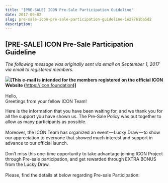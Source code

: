 ```yaml
---
title: "[PRE-SALE] ICON Pre-Sale Participation Guideline"
date: 2017-09-02
slug: pre-sale-icon-pre-sale-participation-guideline-1e27761ba5d2
description:
---
```


## [PRE-SALE] ICON Pre-Sale Participation Guideline

*The following message was originally sent via email on September 1, 2017 via email to registered members.*

![](https://cdn-images-1.medium.com/max/800/1*Dn2MPhKidOuZBCf6QlS5nQ.png)**[This e-mail is intended for the members registered on the official ICON Website (**<https://icon.foundation>**)]**  
   
Hello,   
Greetings from your fellow ICON Team!

Here is the information that you have been waiting for, and we thank you for all the support you have shown us. The Pre-Sale Policy was put together to allow as many participants as possible.  
   
Moreover, the ICON Team has organized an event — Lucky Draw — to show our appreciation to everyone that showed much interest and support in advance to our official launch.  
   
Don’t miss this one-time opportunity to take advantage joining ICON Project through Pre-sale participation, and get rewarded through EXTRA BONUS from the Lucky Draw.  
   
Please, find the details at below regarding Pre-sale Participation:

